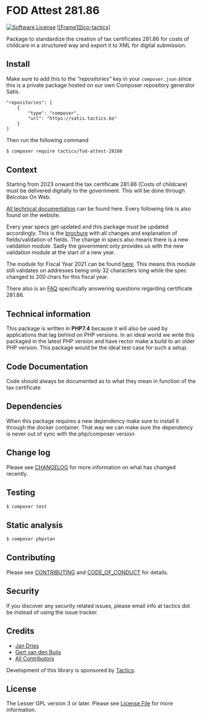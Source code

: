 # FOD Attest 281.86
[![Software License][ico-license]](LICENSE.md)
[![Frame1][ico-tactics]]([link-owner])


Package to standardize the creation of tax certificates 281.86 for costs of childcare
in a structured way and export it to XML for digital submission.

## Install

Make sure to add this to the *"repositories"* key in your ```composer.json```
since this is a private package hosted on our own Composer repository generator Satis.

```composer
"repositories": [
    {
        "type": "composer",
        "url": "https://satis.tactics.be"
    }
]
````

Then run the following command

``` bash
$ composer require tactics/fod-attest-28186
```

## Context
Starting from 2023 onward the tax certificate 281.86 (Costs of childcare) must be delivered digitally to the government.
This will be done through Belcotax On Web.

[All technical documentation](https://financien.belgium.be/nl/E-services/Belcotaxonweb/technische-documentatie) can be found here.
Every following link is also found on the website.

Every year specs get updated and this package must be updated accordingly.
This is the [brochure](https://financien.belgium.be/sites/default/files/downloads/161-belcotax-brochure-2022-20221209-nl.pdf) with all changes and explanation of fields/validation of fields.
The change in specs also means there is a new validation module. Sadly the government only provides us with the new validation module at the start of a new year.

The module for Fiscal Year 2021 can be found [here](https://ccff02.minfin.fgov.be/CCFF_SP7_2021/jnlp/belcotax.jnlp). This means this module still validates on addresses being only 32 characters long while the spec changed to 200 chars for this fiscal year.

There also is an [FAQ](https://financien.belgium.be/sites/default/files/downloads/161-belcotax-brochure-2022-20221209-nl.pdf) specifically answering questions regarding certificate 281.86.

## Technical information

This package is written in **PHP7.4** because it will also be used by applications that lag behind on PHP versions.
In an ideal world we write this packaged in the latest PHP version and have rector make a build to an older PHP version.
This package would be the ideal test case for such a setup.

## Code Documentation

Code should always be documented as to what they mean in function of the tax certificate

## Dependencies

When this package requires a new dependency make sure to install it through the docker container.
That way we can make sure the dependency is never out of sync with the php/composer version

## Change log

Please see [CHANGELOG](CHANGELOG.md) for more information on what has changed recently.

## Testing

``` bash
$ composer test
```

## Static analysis

``` bash
$ composer phpstan
```

## Contributing

Please see [CONTRIBUTING](CONTRIBUTING.md) and [CODE_OF_CONDUCT](CODE_OF_CONDUCT.md) for details.

## Security

If you discover any security related issues, please email info at tactics dot be instead of using the issue tracker.

## Credits

- [Jan Dries][link-author]
- [Gert van den Buijs][link-coauthor]
- [All Contributors][link-contributors]

Development of this library is sponsored by [Tactics]([link-owner]).

## License

The Lesser GPL version 3 or later. Please see [License File](LICENSE.md) for more information.

[link-satis]: https://satis.tactics.be/#tactics/fod-attest-28186
[link-author]: https://github.com/TacticsJan
[link-coauthor]: https://github.com/gertvdb
[link-owner]: https://github.com/Tactics
[link-contributors]: ../../contributors

[ico-license]: https://img.shields.io/badge/License-LGPLv3-green.svg?style=flat-square
[ico-owner]: https://user-images.githubusercontent.com/7106435/210872683-5f1868ff-41a9-412e-8289-628790c31fae.png
